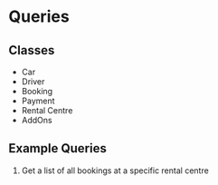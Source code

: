 # Queries

## Classes
- Car
- Driver
- Booking
- Payment
- Rental Centre
- AddOns

## Example Queries
1. Get a list of all bookings at a specific rental centre